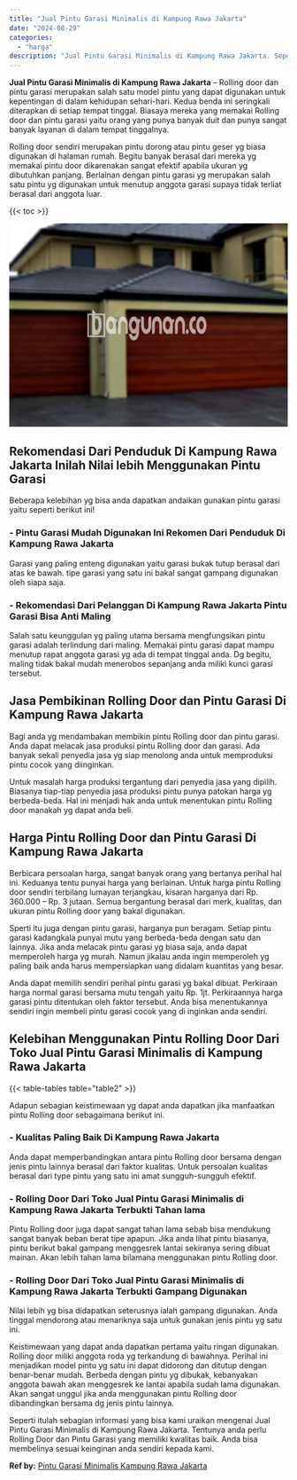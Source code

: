 ```yaml
---
title: "Jual Pintu Garasi Minimalis di Kampung Rawa Jakarta"
date: "2024-08-29"
categories: 
  - "harga"
description: "Jual Pintu Garasi Minimalis di Kampung Rawa Jakarta. Seperti itulah sebagian informasi yang bisa kami uraikan mengenai Jual Pintu Garasi Minimalis di Kampung..."
---
```


**Jual Pintu Garasi Minimalis di Kampung Rawa Jakarta** – Rolling door dan pintu garasi merupakan salah satu model pintu yang dapat digunakan untuk kepentingan di dalam kehidupan sehari-hari. Kedua benda ini seringkali diterapkan di setiap tempat tinggal. Biasaya mereka yang memakai Rolling door dan pintu garasi yaitu orang yang punya banyak duit dan punya sangat banyak layanan di dalam tempat tinggalnya.

Rolling door sendiri merupakan pintu dorong atau pintu geser yg biasa digunakan di halaman rumah. Begitu banyak berasal dari mereka yg memakai pintu door dikarenakan sangat efektif apabila ukuran yg dibutuhkan panjang. Berlainan dengan pintu garasi yg merupakan salah satu pintu yg digunakan untuk menutup anggota garasi supaya tidak terliat berasal dari anggota luar.

{{< toc >}}

![Jual Pintu Garasi Minimalis di Kampung Rawa Jakarta](/images/pintu-garasi-34.png)

## Rekomendasi Dari Penduduk Di Kampung Rawa Jakarta Inilah Nilai lebih Menggunakan Pintu Garasi

Beberapa kelebihan yg bisa anda dapatkan andaikan gunakan pintu garasi yaitu seperti berikut ini!

### \- Pintu Garasi Mudah Digunakan Ini Rekomen Dari Penduduk Di Kampung Rawa Jakarta

Garasi yang paling enteng digunakan yaitu garasi bukak tutup berasal dari atas ke bawah. tipe garasi yang satu ini bakal sangat gampang digunakan oleh siapa saja.

### \- Rekomendasi Dari Pelanggan Di Kampung Rawa Jakarta Pintu Garasi Bisa Anti Maling

Salah satu keunggulan yg paling utama bersama mengfungsikan pintu garasi adalah terlindung dari maling. Memakai pintu garasi dapat mampu menutup rapat anggota garasi yg ada di tempat tinggal anda. Dg begitu, maling tidak bakal mudah menerobos sepanjang anda miliki kunci garasi tersebut.

## Jasa Pembikinan Rolling Door dan Pintu Garasi Di Kampung Rawa Jakarta

Bagi anda yg mendambakan membikin pintu Rolling door dan pintu garasi. Anda dapat melacak jasa produksi pintu Rolling door dan garasi. Ada banyak sekali penyedia jasa yg siap menolong anda untuk memproduksi pintu cocok yang diinginkan.

Untuk masalah harga produksi tergantung dari penyedia jasa yang dipilih. Biasanya tiap-tiap penyedia jasa produksi pintu punya patokan harga yg berbeda-beda. Hal ini menjadi hak anda untuk menentukan pintu Rolling door manakah yg dapat anda beli.

## Harga Pintu Rolling Door dan Pintu Garasi Di Kampung Rawa Jakarta

Berbicara persoalan harga, sangat banyak orang yang bertanya perihal hal ini. Keduanya tentu punyai harga yang berlainan. Untuk harga pintu Rolling door sendiri terbilang lumayan terjangkau, kisaran harganya dari Rp. 360.000 – Rp. 3 jutaan. Semua bergantung berasal dari merk, kualitas, dan ukuran pintu Rolling door yang bakal digunakan.

Sperti itu juga dengan pintu garasi, harganya pun beragam. Setiap pintu garasi kadangkala punyai mutu yang berbeda-beda dengan satu dan lainnya. Jika anda melacak pintu garasi yg biasa saja, anda dapat memperoleh harga yg murah. Namun jikalau anda ingin memperoleh yg paling baik anda harus mempersiapkan uang didalam kuantitas yang besar.

Anda dapat memilih sendiri perihal pintu garasi yg bakal dibuat. Perkiraan harga normal garasi bersama mutu tengah yaitu Rp. 1jt. Perkiraannya harga garasi pintu ditentukan oleh faktor tersebut. Anda bisa menentukannya sendiri ingin membeli pintu garasi cocok yang di inginkan anda sendiri.

## Kelebihan Menggunakan Pintu Rolling Door Dari Toko Jual Pintu Garasi Minimalis di Kampung Rawa Jakarta

{{< table-tables table="table2" >}}

Adapun sebagian keistimewaan yg dapat anda dapatkan jika manfaatkan pintu Rolling door sebagaimana berikut ini.

### \- Kualitas Paling Baik Di Kampung Rawa Jakarta

Anda dapat memperbandingkan antara pintu Rolling door bersama dengan jenis pintu lainnya berasal dari faktor kualitas. Untuk persoalan kualitas berasal dari type pintu yang satu ini amat sungguh-sungguh efektif.

### \- Rolling Door Dari Toko Jual Pintu Garasi Minimalis di Kampung Rawa Jakarta Terbukti Tahan lama

Pintu Rolling door juga dapat sangat tahan lama sebab bisa mendukung sangat banyak beban berat tipe apapun. Jika anda lihat pintu biasanya, pintu berikut bakal gampang menggesrek lantai sekiranya sering dibuat mainan. Akan lebih tahan lama bilamana menggunakan pintu Rolling door.

### \- Rolling Door Dari Toko Jual Pintu Garasi Minimalis di Kampung Rawa Jakarta Terbukti Gampang Digunakan

Nilai lebih yg bisa didapatkan seterusnya ialah gampang digunakan. Anda tinggal mendorong atau menariknya saja untuk gunakan jenis pintu yg satu ini.

Keistimewaan yang dapat anda dapatkan pertama yaitu ringan digunakan. Rolling door miliki anggota roda yg terkandung di bawahnya. Perihal ini menjadikan model pintu yg satu ini dapat didorong dan ditutup dengan benar-benar mudah. Berbeda dengan pintu yg dibukak, kebanyakan anggota bawah akan menggesrek ke lantai apabila sudah lama digunakan. Akan sangat unggul jika anda menggunakan pintu Rolling door dibandingkan bersama dg jenis pintu lainnya.

Seperti itulah sebagian informasi yang bisa kami uraikan mengenai Jual Pintu Garasi Minimalis di Kampung Rawa Jakarta. Tentunya anda perlu Rolling Door dan Pintu Garasi yang memiliki kwalitas baik. Anda bisa membelinya sesuai keinginan anda sendiri kepada kami.

**Ref by:** [Pintu Garasi Minimalis Kampung Rawa Jakarta](https://id.wikipedia.org/wiki/Pintu)
